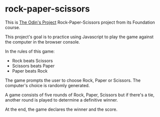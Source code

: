 # rock-paper-scissors

This is [The Odin's Project](https://www.theodinproject.com/) Rock-Paper-Scissors project from its Foundation course.

This project's goal is to practice using Javascript to play the game against the computer in the browser console.

In the rules of this game:

* Rock beats Scissors
* Scissors beats Paper
* Paper beats Rock

The game prompts the user to choose Rock, Paper or Scissors. The computer's choice is randomly generated.

A game consists of five rounds of Rock, Paper, Scissors but if there's a tie, another round is played to determine a definitive winner.

At the end, the game declares the winner and the score.
